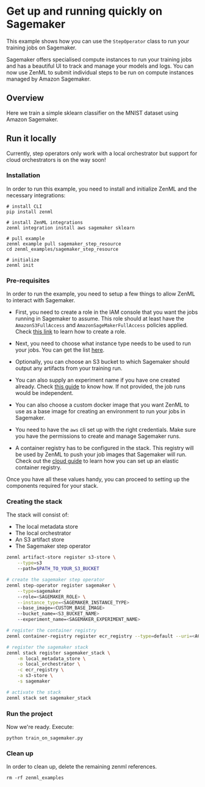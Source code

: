 # Get up and running quickly on Sagemaker
This example shows how you can use the `StepOperator` class to run your training jobs on Sagemaker.

Sagemaker offers specialised compute instances to run your training jobs and has a beautiful UI to track and manage your models and logs. You can now use ZenML to submit individual steps to be run on compute instances managed by Amazon Sagemaker. 

## Overview
Here we train a simple sklearn classifier on the MNIST dataset using Amazon Sagemaker.

## Run it locally

Currently, step operators only work with a local orchestrator but support for cloud orchestrators is on the way soon!

### Installation
In order to run this example, you need to install and initialize ZenML and the necessary integrations:

```shell
# install CLI
pip install zenml

# install ZenML integrations
zenml integration install aws sagemaker sklearn

# pull example
zenml example pull sagemaker_step_resource
cd zenml_examples/sagemaker_step_resource

# initialize
zenml init
```

### Pre-requisites

In order to run the example, you need to setup a few things to allow ZenML to interact with Sagemaker.

* First, you need to create a role in the IAM console that you want the jobs running in Sagemaker to assume. This role should at least have the `AmazonS3FullAccess` and `AmazonSageMakerFullAccess` policies applied. Check [this link](https://docs.aws.amazon.com/sagemaker/latest/dg/sagemaker-roles.html#sagemaker-roles-create-execution-role) to learn how to create a role.

* Next, you need to choose what instance type needs to be used to run your jobs. You can get the list [here](https://docs.aws.amazon.com/sagemaker/latest/dg/notebooks-available-instance-types.html).

* Optionally, you can choose an S3 bucket to which Sagemaker should output any artifacts from your training run. 

* You can also supply an experiment name if you have one created already. Check [this guide](https://docs.aws.amazon.com/sagemaker/latest/dg/experiments-create.html) to know how. If not provided, the job runs would be independent.

* You can also choose a custom docker image that you want ZenML to use as a base image for creating an environment to run your jobs in Sagemaker. 

* You need to have the `aws` cli set up with the right credentials. Make sure you have the permissions to create and manage Sagemaker runs. 

* A container registry has to be configured in the stack. This registry will be used by ZenML to push your job images that Sagemaker will run. Check out the [cloud guide](https://docs.zenml.io/features/cloud-pipelines/guide-aws-gcp-azure) to learn how you can set up an elastic container registry. 

Once you have all these values handy, you can proceed to setting up the components required for your stack.

### Creating the stack

The stack will consist of:
- The local metadata store
- The local orchestrator
- An S3 artifact store
- The Sagemaker step operator

```bash
zenml artifact-store register s3-store \
    --type=s3
    --path=$PATH_TO_YOUR_S3_BUCKET

# create the sagemaker step operator
zenml step-operator register sagemaker \
    --type=sagemaker
    --role=<SAGEMAKER_ROLE> \
    --instance_type=<SAGEMAKER_INSTANCE_TYPE>
    --base_image=<CUSTOM_BASE_IMAGE>
    --bucket_name=<S3_BUCKET_NAME>
    --experiment_name=<SAGEMAKER_EXPERIMENT_NAME>

# register the container registry
zenml container-registry register ecr_registry --type=default --uri=<ACCOUNT_ID>.dkr.ecr.us-east-1.amazonaws.com

# register the sagemaker stack
zenml stack register sagemaker_stack \
    -m local_metadata_store \
    -o local_orchestrator \
    -c ecr_registry \
    -a s3-store \
    -s sagemaker

# activate the stack
zenml stack set sagemaker_stack
```

### Run the project
Now we're ready. Execute:

```shell
python train_on_sagemaker.py
```


### Clean up
In order to clean up, delete the remaining zenml references.

```shell
rm -rf zenml_examples
```
